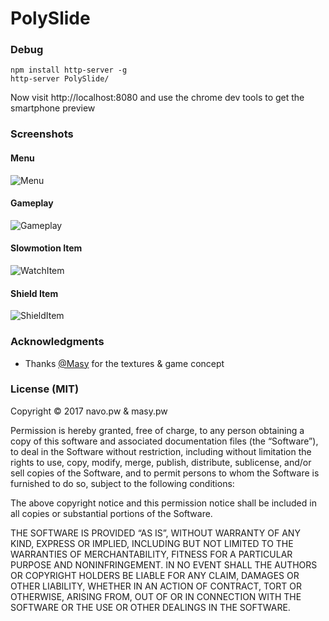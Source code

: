 # PolySlide

### Debug
```
npm install http-server -g
http-server PolySlide/
```

Now visit http://localhost:8080 and use the chrome dev tools to get the smartphone preview

### Screenshots

#### Menu
![Menu](http://i.imgur.com/lMwF9wK.png)

#### Gameplay
![Gameplay](http://i.imgur.com/Z85BU0v.png)

#### Slowmotion Item
![WatchItem](http://i.imgur.com/6JWNwyX.png)

#### Shield Item
![ShieldItem](http://i.imgur.com/DJ4kaoD.png)

### Acknowledgments

- Thanks [@Masy](http://twitter.com/AntherusMasy) for the textures & game concept

### License (MIT)

Copyright © 2017 navo.pw & masy.pw

Permission is hereby granted, free of charge, to any person obtaining a copy of this software and associated documentation files (the “Software”), to deal in the Software without restriction, including without limitation the rights to use, copy, modify, merge, publish, distribute, sublicense, and/or sell copies of the Software, and to permit persons to whom the Software is furnished to do so, subject to the following conditions:

The above copyright notice and this permission notice shall be included in all copies or substantial portions of the Software.

THE SOFTWARE IS PROVIDED “AS IS”, WITHOUT WARRANTY OF ANY KIND, EXPRESS OR IMPLIED, INCLUDING BUT NOT LIMITED TO THE WARRANTIES OF MERCHANTABILITY, FITNESS FOR A PARTICULAR PURPOSE AND NONINFRINGEMENT. IN NO EVENT SHALL THE AUTHORS OR COPYRIGHT HOLDERS BE LIABLE FOR ANY CLAIM, DAMAGES OR OTHER LIABILITY, WHETHER IN AN ACTION OF CONTRACT, TORT OR OTHERWISE, ARISING FROM, OUT OF OR IN CONNECTION WITH THE SOFTWARE OR THE USE OR OTHER DEALINGS IN THE SOFTWARE.

